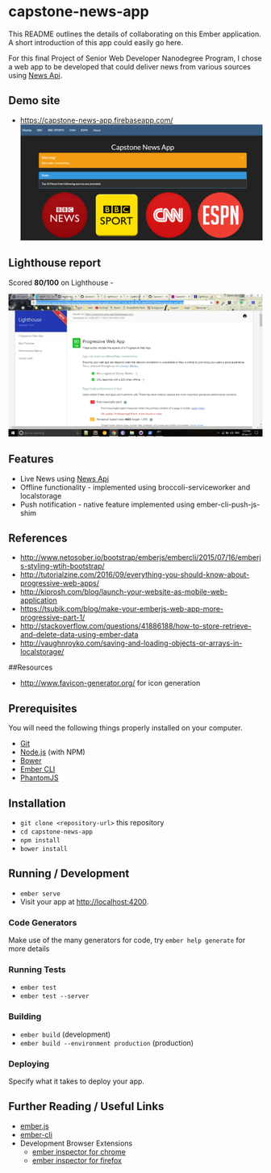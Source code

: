 # capstone-news-app

This README outlines the details of collaborating on this Ember application.
A short introduction of this app could easily go here.

For this final Project of Senior Web Developer Nanodegree Program, I chose a web app to be developed that could deliver news from various sources using [News Api](https://newsapi.org/ "News API"). 

## Demo site
* https://capstone-news-app.firebaseapp.com/
![Capstone News App Home page](CNA.png)

## Lighthouse report
Scored **80/100** on Lighthouse -

![Lighthouse 80/100 Score](Lighthousereport.jpg)

## Features
* Live News using [News Api](https://newsapi.org/ "News API")
* Offline functionality - implemented using broccoli-serviceworker and localstorage
* Push notification - native feature implemented using ember-cli-push-js-shim

## References
* http://www.netosober.io/bootstrap/emberjs/embercli/2015/07/16/emberjs-styling-wtih-bootstrap/
* http://tutorialzine.com/2016/09/everything-you-should-know-about-progressive-web-apps/
* http://kiprosh.com/blog/launch-your-website-as-mobile-web-application
* https://tsubik.com/blog/make-your-emberjs-web-app-more-progressive-part-1/
* http://stackoverflow.com/questions/41886188/how-to-store-retrieve-and-delete-data-using-ember-data
* http://vaughnroyko.com/saving-and-loading-objects-or-arrays-in-localstorage/

##Resources
* http://www.favicon-generator.org/   for icon generation



## Prerequisites

You will need the following things properly installed on your computer.

* [Git](https://git-scm.com/)
* [Node.js](https://nodejs.org/) (with NPM)
* [Bower](https://bower.io/)
* [Ember CLI](https://ember-cli.com/)
* [PhantomJS](http://phantomjs.org/)

## Installation

* `git clone <repository-url>` this repository
* `cd capstone-news-app`
* `npm install`
* `bower install`

## Running / Development

* `ember serve`
* Visit your app at [http://localhost:4200](http://localhost:4200).

### Code Generators

Make use of the many generators for code, try `ember help generate` for more details

### Running Tests

* `ember test`
* `ember test --server`

### Building

* `ember build` (development)
* `ember build --environment production` (production)

### Deploying

Specify what it takes to deploy your app.

## Further Reading / Useful Links

* [ember.js](http://emberjs.com/)
* [ember-cli](https://ember-cli.com/)
* Development Browser Extensions
  * [ember inspector for chrome](https://chrome.google.com/webstore/detail/ember-inspector/bmdblncegkenkacieihfhpjfppoconhi)
  * [ember inspector for firefox](https://addons.mozilla.org/en-US/firefox/addon/ember-inspector/)

